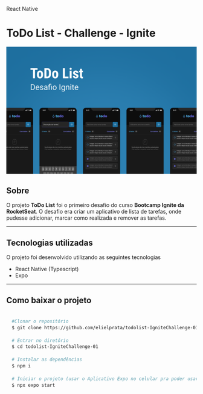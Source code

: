 React Native

# **ToDo List - Challenge - Ignite**

![Capa, Project presentation image](/Images.README/Capa.png)

## Sobre

O projeto **ToDo List** foi o primeiro desafio do curso **Bootcamp Ignite da RocketSeat**.
O desafio era criar um aplicativo de lista de tarefas, onde pudesse adicionar, marcar como realizada e remover as tarefas.

---

## Tecnologias utilizadas

O projeto foi desenvolvido utilizando as seguintes tecnologias

- React Native (Typescript)
- Expo

---

## Como baixar o projeto

```bash

  #Clonar o repositório
  $ git clone https://github.com/elielprata/todolist-IgniteChallenge-01.git

  # Entrar no diretório
  $ cd todolist-IgniteChallenge-01

  # Instalar as dependências
  $ npm i

  # Iniciar o projeto (usar o Aplicativo Expo no celular pra poder usar)
  $ npx expo start

```
